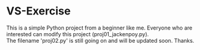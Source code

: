 # VS-Exercise

This is a simple Python project from a beginner like me. Everyone who are interested can modify this project (proj01_jackenpoy.py).<br> The filename 'proj02.py' is still going on and will be updated soon.
Thanks.
